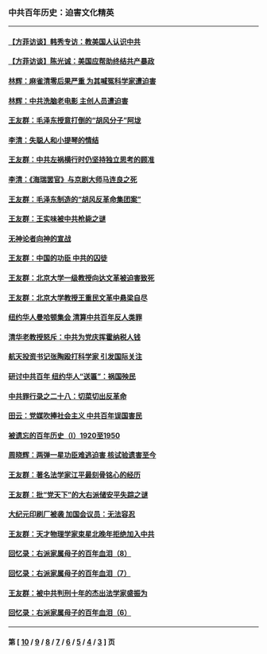 ### 中共百年历史：迫害文化精英
---
#### [【方菲访谈】韩秀专访：教美国人认识中共](../../pages/nf1176111/n13821310.md?11040430) 
#### [【方菲访谈】陈光诚：美国应帮助终结共产暴政](../../pages/nf1176111/n13759521.md?11040430) 
#### [林辉：麻雀清零后果严重 为其喊冤科学家遭迫害](../../pages/nf1176111/n13746900.md?11040430) 
#### [林辉：中共洗脑老电影 主创人员遭迫害](../../pages/nf1176111/n13699437.md?11040430) 
#### [王友群：毛泽东授意打倒的“胡风分子”阿垅](../../pages/nf1176111/n13592541.md?11040430) 
#### [李清：失聪人和小提琴的情结](../../pages/nf1176111/n13459280.md?11040430) 
#### [王友群：中共左祸横行时仍坚持独立思考的顾准](../../pages/nf1176111/n13444722.md?11040430) 
#### [李清：《海瑞罢官》与京剧大师马连良之死](../../pages/nf1176111/n13412316.md?11040430) 
#### [王友群：毛泽东制造的“胡风反革命集团案”](../../pages/nf1176111/n13324909.md?11040430) 
#### [王友群：王实味被中共枪毙之谜](../../pages/nf1176111/n13307502.md?11040430) 
#### [无神论者向神的宣战](../../pages/nf1176111/n13281535.md?11040430) 
#### [王友群：中国的功臣 中共的囚徒](../../pages/nf1176111/n13291790.md?11040430) 
#### [王友群：北京大学一级教授向达文革被迫害致死](../../pages/nf1176111/n13150966.md?11040430) 
#### [王友群：北京大学教授王重民文革中悬梁自尽](../../pages/nf1176111/n13084645.md?11040430) 
#### [纽约华人曼哈顿集会 清算中共百年反人类罪](../../pages/nf1176111/n13084157.md?11040430) 
#### [清华老教授怒斥：中共为党庆挥霍纳税人钱](../../pages/nf1176111/n13071430.md?11040430) 
#### [航天投资书记张陶殴打科学家 引发国际关注](../../pages/nf1176111/n13069132.md?11040430) 
#### [研讨中共百年 纽约华人“送匾”：祸国殃民](../../pages/nf1176111/n13057367.md?11040430) 
#### [中共罪行录之二十八：切菜切出反革命](../../pages/nf1176111/n13030600.md?11040430) 
#### [田云：党媒吹捧社会主义 中共百年误国害民](../../pages/nf1176111/n13006682.md?11040430) 
#### [被遗忘的百年历史（I）1920至1950](../../pages/nf1176111/n12986411.md?11040430) 
#### [周晓辉：两弹一星功臣难逃迫害 核试验遗害至今](../../pages/nf1176111/n12974997.md?11040430) 
#### [王友群：著名法学家江平最刻骨铭心的经历](../../pages/nf1176111/n12970787.md?11040430) 
#### [王友群：批“党天下”的大右派储安平失踪之谜](../../pages/nf1176111/n12954229.md?11040430) 
#### [大纪元印刷厂被袭 加国会议员：无法容忍](../../pages/nf1176111/n12883028.md?11040430) 
#### [王友群：天才物理学家束星北晚年拒绝加入中共](../../pages/nf1176111/n12792913.md?11040430) 
#### [回忆录：右派家属母子的百年血泪（8）](../../pages/nf1176111/n12706196.md?11040430) 
#### [回忆录：右派家属母子的百年血泪（7）](../../pages/nf1176111/n12706191.md?11040430) 
#### [王友群：被中共判刑十年的杰出法学家盛振为](../../pages/nf1176111/n12706141.md?11040430) 
#### [回忆录：右派家属母子的百年血泪（6）](../../pages/nf1176111/n12698863.md?11040430) 

---
#### 第 [ [10](./10.md?11040430) / [9](./9.md?11040430) / [8](./8.md?11040430) / [7](./7.md?11040430) / [6](./6.md?11040430) / [5](./5.md?11040430) / [4](./4.md?11040430) / [3](./3.md?11040430) ] 页
